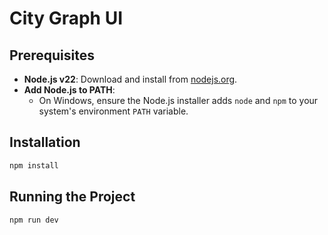 # City Graph UI

## Prerequisites

- **Node.js v22**: Download and install from [nodejs.org](https://nodejs.org/).
- **Add Node.js to PATH**:
    - On Windows, ensure the Node.js installer adds `node` and `npm` to your system's environment `PATH` variable.

## Installation

```bash
npm install
```

## Running the Project

```bash
npm run dev
```